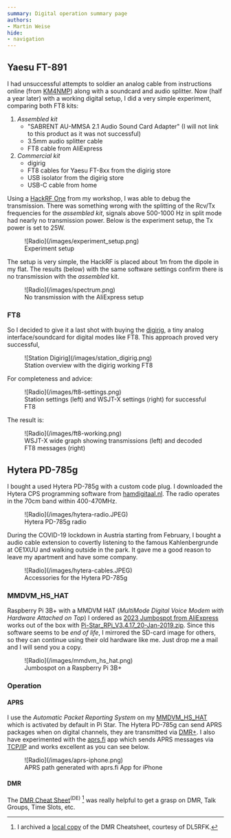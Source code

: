 ```yaml
---
summary: Digital operation summary page
authors:
- Martin Weise
hide:
- navigation
---
```


## Yaesu FT-891

I had unsuccessful attempts to soldier an analog cable from instructions online 
(from [KM4NMP](https://km4nmp.com/2019/08/14/yaesu-ft-891-sound-card-interface-cable/)) along with a soundcard and audio
splitter. Now (half a year later) with a working digital setup, I did a very simple experiment, comparing both FT8 kits:

1. *Assembled kit*
    * "SABRENT AU-MMSA 2.1 Audio Sound Card Adapter" (I will not link to this product as it was not successful)
    * 3.5mm audio splitter cable
    * FT8 cable from AliExpress
2. *Commercial kit*
    * digirig
    * FT8 cables for Yaesu FT-8xx from the digirig store
    * USB isolator from the digirig store
    * USB-C cable from home

Using a [HackRF One](https://greatscottgadgets.com/hackrf/one/) from my workshop, I was able to debug the transmission.
There was something wrong with the splitting of the Rcv/Tx frequencies for the *assembled kit*, signals above 
500-1000 Hz in split mode had nearly no transmission power. Below is the experiment setup, the Tx power is set to 25W.

<figure markdown>
  ![Radio](/images/experiment_setup.png)
  <figcaption>Experiment setup</figcaption>
</figure>

The setup is very simple, the HackRF is placed about 1m from the dipole in my flat. The results (below) with the same
software settings confirm there is no transmission with the *assembled* kit.

<figure markdown>
  ![Radio](/images/spectrum.png)
  <figcaption>No transmission with the AliExpress setup</figcaption>
</figure>

### FT8

So I decided to give it a last shot with buying the [digirig](https://digirig.net/), a tiny analog interface/soundcard
for digital modes like FT8. This approach proved very successful, 

<figure markdown>
  ![Station Digirig](/images/station_digirig.png)
  <figcaption>Station overview with the digirig working FT8</figcaption>
</figure>

For completeness and advice:

<figure markdown>
  ![Radio](/images/ft8-settings.png)
  <figcaption>Station settings (left) and WSJT-X settings (right) for successful FT8</figcaption>
</figure>

The result is:

<figure markdown>
  ![Radio](/images/ft8-working.png)
  <figcaption>WSJT-X wide graph showing transmissions (left) and decoded FT8 messages (right)</figcaption>
</figure>

## Hytera PD-785g

I bought a used Hytera PD-785g with a custom code plug. I downloaded the Hytera CPS programming software
from [hamdigitaal.nl](https://www.hamdigitaal.nl/hytera-software-1/). The radio operates in the 70cm band within
400-470MHz.

<figure markdown>
  ![Radio](/images/hytera-radio.JPEG)
  <figcaption>Hytera PD-785g radio</figcaption>
</figure>

During the COVID-19 lockdown in Austria starting from February, I bought a audio cable extension to covertly listening
to the famous Kahlenbergrunde at OE1XUU and walking outside in the park. It gave me a good reason to leave my apartment
and have some company.

<figure markdown>
  ![Radio](/images/hytera-cables.JPEG)
  <figcaption>Accessories for the Hytera PD-785g</figcaption>
</figure>

### MMDVM_HS_HAT

Raspberry Pi 3B+ with a MMDVM HAT (*MultiMode Digital Voice Modem with Hardware Attached on Top*) I ordered 
as [2023 Jumbospot from AliExpress](https://de.aliexpress.com/item/4000903026368.html) works out of the box 
with [Pi-Star_RPi_V3.4.17_20-Jan-2019.zip](https://download.pistar.uk/Pi-Star_RPi_V3.4.17_20-Jan-2019.zip). Since this
software seems to be *end of life*, I mirrored the SD-card image for others, so they can continue using their old 
hardware like me. Just drop me a mail and I will send you a copy.

<figure markdown>
  ![Radio](/images/mmdvm_hs_hat.png)
  <figcaption>Jumbospot on a Raspberry Pi 3B+</figcaption>
</figure>

### Operation

#### APRS

I use the *Automatic Packet Reporting System* on my [MMDVM_HS_HAT](https://aprs.fi/info/a/OE1WFM-DP) which is activated
by default in Pi Star. The Hytera PD-785g can send APRS packages when on digital 
channels, they are transmitted via [DMR+](https://aprs.fi/info/a/OE1WFM). I also have experimented with 
the [aprs.fi](https://apps.apple.com/us/app/aprs-fi/id922155038) app which sends APRS messages 
via [TCP/IP](https://aprs.fi/info/w/8142074207) and works excellent as you can see below. 

<figure markdown>
  ![Radio](/images/aprs-iphone.png)
  <figcaption>APRS path generated with aprs.fi App for iPhone</figcaption>
</figure>

#### DMR

The [DMR Cheat Sheet](https://pool.dl5rfk.org/DMR-Cheatsheet.pdf)<sup>(DE)</sup> [^2] was really helpful to get a grasp
on DMR,
Talk Groups, Time Slots, etc.

[^1]: I archived a [local copy](/assets/mirror/Pi-Star_RPi_V3.4.17_20-Jan-2019.zip) of Pi Star 3.4.17 along with 
a [md5 checksum](/assets/mirror/Pi-Star_RPi_V3.4.17_20-Jan-2019.zip.md5).
[^2]: I archived a [local copy](/assets/mirror/DMR-Cheatsheet.pdf) of the DMR Cheatsheet, courtesy of DL5RFK.
